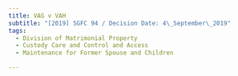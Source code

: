 ```yaml
---
title: VAG v VAH
subtitle: "[2019] SGFC 94 / Decision Date: 4\_September\_2019"
tags:
  - Division of Matrimonial Property
  - Custody Care and Control and Access
  - Maintenance for Former Spouse and Children

---
```

